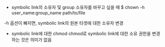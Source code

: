 * symbolic link의 소유자 및 group 소유자를 바꾸고 싶을 때 
$ chown -h user_name:group_name path/to/file 

-h 옵션이 빠지면, symbolic link의 원본 타겟에 대한 소유자 변경

* symbolic link에 대한 chmod 
chmod로 symbolic link에 대한 소유 권한을 변경하는 것은 의미가 없음